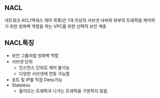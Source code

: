 ## NACL
네트워크 ACL(액세스 제어 목록)은 1개 이상의 서브넷 내부와 외부의 트래픽을 제어하기 위한 방화벽 역할을 하는 VPC를 위한 선택적 보안 계층

## NACL특징
* 보안 그룹처럼 방화벽 역할
* 서브넷 단위
    * 인스턴스 단위로 제어 불가능
    * 다양한 서브넷에 연동 가능함
* 포트 및 IP를 직접 Deny가능
* Stateless
    * 들어오는 트래픽과 나가는 트래픽을 구분하지 않음